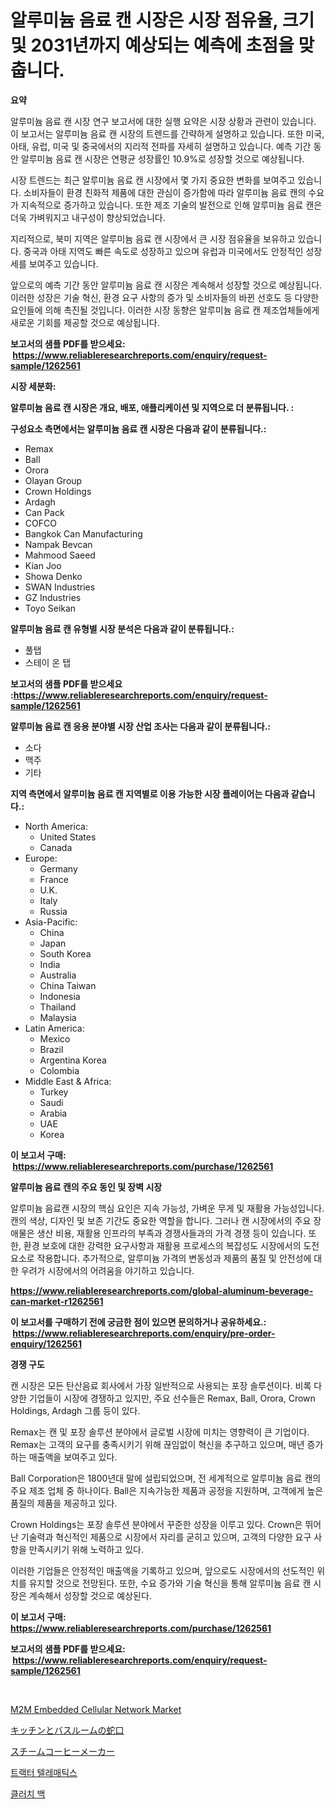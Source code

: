 <p><h1>알루미늄 음료 캔 시장은 시장 점유율, 크기 및 2031년까지 예상되는 예측에 초점을 맞춥니다.</h1></p><p><strong>요약</strong></p>
<p><p>알루미늄 음료 캔 시장 연구 보고서에 대한 실행 요약은 시장 상황과 관련이 있습니다. 이 보고서는 알루미늄 음료 캔 시장의 트렌드를 간략하게 설명하고 있습니다. 또한 미국, 아태, 유럽, 미국 및 중국에서의 지리적 전파를 자세히 설명하고 있습니다. 예측 기간 동안 알루미늄 음료 캔 시장은 연평균 성장률인 10.9%로 성장할 것으로 예상됩니다.</p><p>시장 트렌드는 최근 알루미늄 음료 캔 시장에서 몇 가지 중요한 변화를 보여주고 있습니다. 소비자들이 환경 친화적 제품에 대한 관심이 증가함에 따라 알루미늄 음료 캔의 수요가 지속적으로 증가하고 있습니다. 또한 제조 기술의 발전으로 인해 알루미늄 음료 캔은 더욱 가벼워지고 내구성이 향상되었습니다.</p><p>지리적으로, 북미 지역은 알루미늄 음료 캔 시장에서 큰 시장 점유율을 보유하고 있습니다. 중국과 아태 지역도 빠른 속도로 성장하고 있으며 유럽과 미국에서도 안정적인 성장세를 보여주고 있습니다.</p><p>앞으로의 예측 기간 동안 알루미늄 음료 캔 시장은 계속해서 성장할 것으로 예상됩니다. 이러한 성장은 기술 혁신, 환경 요구 사항의 증가 및 소비자들의 바뀐 선호도 등 다양한 요인들에 의해 촉진될 것입니다. 이러한 시장 동향은 알루미늄 음료 캔 제조업체들에게 새로운 기회를 제공할 것으로 예상됩니다.</p></p>
<p><strong>보고서의 샘플 PDF를 받으세요: &nbsp;<a href="https://www.reliableresearchreports.com/enquiry/request-sample/1262561">https://www.reliableresearchreports.com/enquiry/request-sample/1262561</a></strong></p>
<p><strong>시장 세분화:</strong></p>
<p><strong> 알루미늄 음료 캔 시장은 개요, 배포, 애플리케이션 및 지역으로 더 분류됩니다. :</strong></p>
<p><strong>구성요소 측면에서는 알루미늄 음료 캔 시장은 다음과 같이 분류됩니다.:</strong></p>
<p><ul><li>Remax</li><li>Ball</li><li>Orora</li><li>Olayan Group</li><li>Crown Holdings</li><li>Ardagh</li><li>Can Pack</li><li>COFCO</li><li>Bangkok Can Manufacturing</li><li>Nampak Bevcan</li><li>Mahmood Saeed</li><li>Kian Joo</li><li>Showa Denko</li><li>SWAN Industries</li><li>GZ Industries</li><li>Toyo Seikan</li></ul></p>
<p><strong> 알루미늄 음료 캔 유형별 시장 분석은 다음과 같이 분류됩니다.:</strong></p>
<p><ul><li>풀탭</li><li>스테이 온 탭</li></ul></p>
<p><strong>보고서의 샘플 PDF를 받으세요 :<a href="https://www.reliableresearchreports.com/enquiry/request-sample/1262561">https://www.reliableresearchreports.com/enquiry/request-sample/1262561</a></strong></p>
<p><strong> 알루미늄 음료 캔 응용 분야별 시장 산업 조사는 다음과 같이 분류됩니다.:</strong></p>
<p><ul><li>소다</li><li>맥주</li><li>기타</li></ul></p>
<p><strong>지역 측면에서 알루미늄 음료 캔 지역별로 이용 가능한 시장 플레이어는 다음과 같습니다.:</strong></p>
<p><ul>
    <li>
        North America:
        <ul>
            <li>United States</li>
            <li>Canada</li>
        </ul>
    </li>
    <li>
        Europe:
        <ul>
            <li>Germany</li>
            <li>France</li>
            <li>U.K.</li>
            <li>Italy</li>
            <li>Russia</li>
        </ul>
    </li>
    <li>
        Asia-Pacific:
        <ul>
            <li>China</li>
            <li>Japan</li>
            <li>South Korea</li>
            <li>India</li>
            <li>Australia</li>
            <li>China Taiwan</li>
            <li>Indonesia</li>
            <li>Thailand</li>
            <li>Malaysia</li>
        </ul>
    </li>
    <li>
        Latin America:
        <ul>
            <li>Mexico</li>
            <li>Brazil</li>
            <li>Argentina Korea</li>
            <li>Colombia</li>
        </ul>
    </li>
    <li>
        Middle East & Africa:
        <ul>
            <li>Turkey</li>
            <li>Saudi</li>
            <li>Arabia</li>
            <li>UAE</li>
            <li>Korea</li>
        </ul>
    </li>
    </ul></p>
<p><strong>이 보고서 구매: &nbsp;<a href="https://www.reliableresearchreports.com/purchase/1262561">https://www.reliableresearchreports.com/purchase/1262561</a></strong></p>
<p><strong>알루미늄 음료 캔의 주요 동인 및 장벽 시장</strong></p>
<p><p>알루미늄 음료캔 시장의 핵심 요인은 지속 가능성, 가벼운 무게 및 재활용 가능성입니다. 캔의 색상, 디자인 및 보존 기간도 중요한 역할을 합니다. 그러나 캔 시장에서의 주요 장애물은 생산 비용, 재활용 인프라의 부족과 경쟁사들과의 가격 경쟁 등이 있습니다. 또한, 환경 보호에 대한 강력한 요구사항과 재활용 프로세스의 복잡성도 시장에서의 도전 요소로 작용합니다. 추가적으로, 알루미늄 가격의 변동성과 제품의 품질 및 안전성에 대한 우려가 시장에서의 어려움을 야기하고 있습니다.</p></p>
<p><strong><a href="https://www.reliableresearchreports.com/global-aluminum-beverage-can-market-r1262561">https://www.reliableresearchreports.com/global-aluminum-beverage-can-market-r1262561</a></strong></p>
<p><strong>이 보고서를 구매하기 전에 궁금한 점이 있으면 문의하거나 공유하세요.: &nbsp;<a href="https://www.reliableresearchreports.com/enquiry/pre-order-enquiry/1262561">https://www.reliableresearchreports.com/enquiry/pre-order-enquiry/1262561</a></strong></p>
<p><strong>경쟁 구도</strong></p>
<p><p>캔 시장은 모든 탄산음료 회사에서 가장 일반적으로 사용되는 포장 솔루션이다. 비록 다양한 기업들이 시장에 경쟁하고 있지만, 주요 선수들은 Remax, Ball, Orora, Crown Holdings, Ardagh 그룹 등이 있다.</p><p>Remax는 캔 및 포장 솔루션 분야에서 글로벌 시장에 미치는 영향력이 큰 기업이다. Remax는 고객의 요구를 충족시키기 위해 끊임없이 혁신을 추구하고 있으며, 매년 증가하는 매출액을 보여주고 있다.</p><p>Ball Corporation은 1800년대 말에 설립되었으며, 전 세계적으로 알루미늄 음료 캔의 주요 제조 업체 중 하나이다. Ball은 지속가능한 제품과 공정을 지원하며, 고객에게 높은 품질의 제품을 제공하고 있다.</p><p>Crown Holdings는 포장 솔루션 분야에서 꾸준한 성장을 이루고 있다. Crown은 뛰어난 기술력과 혁신적인 제품으로 시장에서 자리를 굳히고 있으며, 고객의 다양한 요구 사항을 만족시키기 위해 노력하고 있다.</p><p>이러한 기업들은 안정적인 매출액을 기록하고 있으며, 앞으로도 시장에서의 선도적인 위치를 유지할 것으로 전망된다. 또한, 수요 증가와 기술 혁신을 통해 알루미늄 음료 캔 시장은 계속해서 성장할 것으로 예상된다.</p></p>
<p><strong>이 보고서 구매: &nbsp; <a href="https://www.reliableresearchreports.com/purchase/1262561">https://www.reliableresearchreports.com/purchase/1262561</a></strong></p>
<p><strong>보고서의 샘플 PDF를 받으세요: &nbsp;<a href="https://www.reliableresearchreports.com/enquiry/request-sample/1262561">https://www.reliableresearchreports.com/enquiry/request-sample/1262561</a></strong><strong></strong></p>
<p>&nbsp;</p>
<p><p><a href="https://github.com/bmorecock/Market-Research-Report-List-2/blob/main/m2m-embedded-cellular-network-market.md">M2M Embedded Cellular Network Market</a></p><p><a href="https://medium.com/@alicequigley2023/%E3%82%AD%E3%83%83%E3%83%81%E3%83%B3%E3%81%8A%E3%82%88%E3%81%B3%E3%83%90%E3%82%B9%E3%83%AB%E3%83%BC%E3%83%A0%E7%94%A8%E3%81%AE%E8%9B%87%E5%8F%A3%E5%B8%82%E5%A0%B4%E5%88%86%E6%9E%90-%E3%81%9D%E3%81%AEcagr-%E5%B8%82%E5%A0%B4%E3%82%BB%E3%82%B0%E3%83%A1%E3%83%B3%E3%83%86%E3%83%BC%E3%82%B7%E3%83%A7%E3%83%B3%E3%81%8A%E3%82%88%E3%81%B3%E3%82%B0%E3%83%AD%E3%83%BC%E3%83%90%E3%83%AB%E7%94%A3%E6%A5%AD%E6%A6%82%E8%A6%81-1ea4b2d2c980">キッチンとバスルームの蛇口</a></p><p><a href="https://github.com/zekaoe592392/Market-Research-Report-List-1/blob/main/241345120513.md">スチームコーヒーメーカー</a></p><p><a href="https://github.com/Skyleitney456456/Market-Research-Report-List-1/blob/main/252997218887.md">트랙터 텔레매틱스</a></p><p><a href="https://github.com/vs10l4sfg5c/Market-Research-Report-List-1/blob/main/950166418886.md">클러치 백</a></p></p>